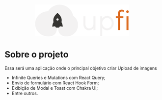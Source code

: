 <div align="center">
  <img src="/public/logo.svg" alt="logo">
</div>

# Sobre o projeto

Essa será uma aplicação onde o principal objetivo criar Upload de imagens

- Infinite Queries e Mutations com React Query;
- Envio de formulário com React Hook Form;
- Exibição de Modal e Toast com Chakra UI;
- Entre outros.
